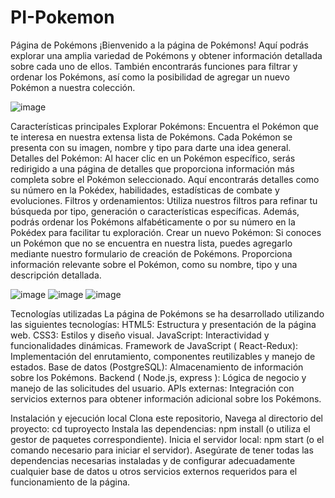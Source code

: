 # PI-Pokemon
Página de Pokémons
¡Bienvenido a la página de Pokémons! Aquí podrás explorar una amplia variedad de Pokémons y obtener información detallada sobre cada uno de ellos. También encontrarás funciones para filtrar y ordenar los Pokémons, así como la posibilidad de agregar un nuevo Pokémon a nuestra colección.

![image](https://github.com/CarColom/PI-Pokemon/assets/121466242/abeef033-fb00-415c-995a-f293748253a4)


Características principales
Explorar Pokémons: Encuentra el Pokémon que te interesa en nuestra extensa lista de Pokémons. Cada Pokémon se presenta con su imagen, nombre y tipo para darte una idea general.
Detalles del Pokémon: Al hacer clic en un Pokémon específico, serás redirigido a una página de detalles que proporciona información más completa sobre el Pokémon seleccionado. Aquí encontrarás detalles como su número en la Pokédex, habilidades, estadísticas de combate y evoluciones.
Filtros y ordenamientos: Utiliza nuestros filtros para refinar tu búsqueda por tipo, generación o características específicas. Además, podrás ordenar los Pokémons alfabéticamente o por su número en la Pokédex para facilitar tu exploración.
Crear un nuevo Pokémon: Si conoces un Pokémon que no se encuentra en nuestra lista, puedes agregarlo mediante nuestro formulario de creación de Pokémons. Proporciona información relevante sobre el Pokémon, como su nombre, tipo y una descripción detallada.

![image](https://github.com/CarColom/PI-Pokemon/assets/121466242/90d025a7-9b93-4b33-bf34-50c96bf9fefb)
![image](https://github.com/CarColom/PI-Pokemon/assets/121466242/b916f3cb-d4ea-47bd-9249-6a1d8e387337)
![image](https://github.com/CarColom/PI-Pokemon/assets/121466242/28abcbd0-ee9d-48e4-98c6-29b43062e40f)


Tecnologías utilizadas
La página de Pokémons se ha desarrollado utilizando las siguientes tecnologías:
HTML5: Estructura y presentación de la página web.
CSS3: Estilos y diseño visual.
JavaScript: Interactividad y funcionalidades dinámicas.
Framework de JavaScript ( React-Redux): Implementación del enrutamiento, componentes reutilizables y manejo de estados.
Base de datos (PostgreSQL): Almacenamiento de información sobre los Pokémons.
Backend ( Node.js, express ): Lógica de negocio y manejo de las solicitudes del usuario.
APIs externas: Integración con servicios externos para obtener información adicional sobre los Pokémons.


Instalación y ejecución local
Clona este repositorio,
Navega al directorio del proyecto: cd tuproyecto
Instala las dependencias: npm install (o utiliza el gestor de paquetes correspondiente).
Inicia el servidor local: npm start (o el comando necesario para iniciar el servidor).
Asegúrate de tener todas las dependencias necesarias instaladas y de configurar adecuadamente cualquier base de datos u otros servicios externos requeridos para el funcionamiento de la página.


